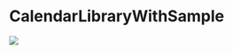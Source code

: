 # CalendarLibraryWithSample


[![](https://jitpack.io/v/dolevd2012/CalendarLibraryWithSample.svg)](https://jitpack.io/#dolevd2012/CalendarLibraryWithSample)
